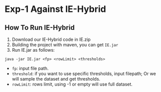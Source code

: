 # Exp-1 Against IE-Hybrid

## How To Run IE-Hybrid

1. Download our IE-Hybrid code in IE.zip
2. Building the project with maven, you can get `IE.jar`
3. Run IE.jar as follows:
```shell
java -jar IE.jar <fp> <rowLimit> <thresholds>
```

- `fp`: input file path.
- `threshold`: if you want to use specific thresholds, input filepath; Or we will sample the dataset and get thresholds.
- `rowLimit`: rows limit, using -1 or empty will use full dataset.